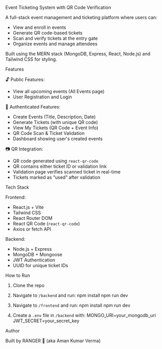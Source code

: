 Event Ticketing System with QR Code Verification

A full-stack event management and ticketing platform where users can:

- View and enroll in events
- Generate QR code-based tickets
- Scan and verify tickets at the entry gate
- Organize events and manage attendees

Built using the MERN stack (MongoDB, Express, React, Node.js) and Tailwind CSS for styling.

Features

🔓 Public Features:
- View all upcoming events (All Events page)
- User Registration and Login

🔐 Authenticated Features:
- Create Events (Title, Description, Date)
- Generate Tickets (with unique QR code)
- View My Tickets (QR Code + Event Info)
- QR Code Scan & Ticket Validation
- Dashboard showing user's created events

📷 QR Integration:
- QR code generated using `react-qr-code`
- QR contains either ticket ID or validation link
- Validation page verifies scanned ticket in real-time
- Tickets marked as “used” after validation

Tech Stack

Frontend:
- React.js + Vite
- Tailwind CSS
- React Router DOM
- React QR Code (`react-qr-code`)
- Axios or fetch API

Backend:
- Node.js + Express
- MongoDB + Mongoose
- JWT Authentication
- UUID for unique ticket IDs

How to Run

1. Clone the repo
2. Navigate to `/backend` and run:
   npm install
   npm run dev

3. Navigate to `/frontend` and run:
   npm install
   npm run dev

4. Create a `.env` file in `/backend` with:
   MONGO_URI=your_mongodb_uri
   JWT_SECRET=your_secret_key



Author

Built by RANGER 🚀 (aka Aman Kumar Verma)
